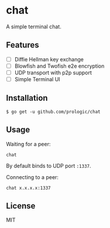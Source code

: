 # chat

A simple terminal chat.

## Features

- [ ] Diffie Hellman key exchange
- [ ] Blowfish and Twofish e2e encryption
- [ ] UDP transport with p2p support
- [ ] Simple Terminal UI

## Installation

```#!bash
$ go get -u github.com/prologic/chat
```

## Usage

Waiting for a peer:

```#!bash
chat
```

By default binds to UDP port `:1337`.

Connecting to a peer:

```#!bash
chat x.x.x.x:1337
```

## License

MIT
